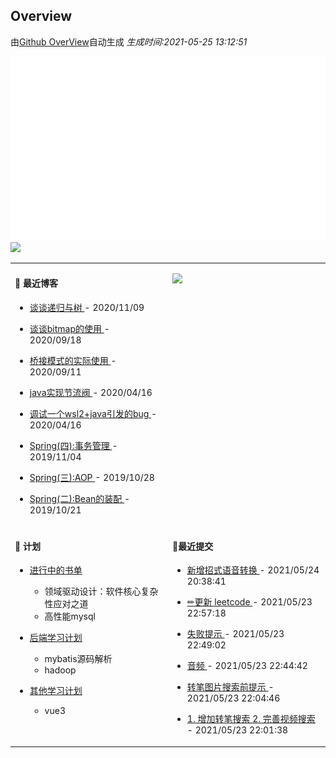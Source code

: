 
## Overview

由[Github OverView](https://github.com/0xcaffebabe/0xcaffebabe)自动生成 _生成时间:2021-05-25 13:12:51_

![](https://raw.githubusercontent.com/0xcaffebabe/github-stats/master/generated/overview.svg)![](https://github-readme-stats.vercel.app/api/top-langs/?username=0xcaffebabe&layout=compact&langs_count=8)

<table>

<tr>
<td valign="top" width="50%">

#### 📖 最近博客


* <a href="https://0xcaffebabe.github.io/%E7%AE%97%E6%B3%95/2020/11/09/%E8%B0%88%E8%B0%88%E9%80%92%E5%BD%92%E4%B8%8E%E6%A0%91.html" target="_blank"> 谈谈递归与树 </a> - 2020/11/09 

    
* <a href="https://0xcaffebabe.github.io/%E7%AE%97%E6%B3%95/2020/09/18/%E8%B0%88%E8%B0%88bitmap%E7%9A%84%E4%BD%BF%E7%94%A8.html" target="_blank"> 谈谈bitmap的使用 </a> - 2020/09/18 

    
* <a href="https://0xcaffebabe.github.io/%E8%AE%BE%E8%AE%A1%E6%A8%A1%E5%BC%8F/2020/09/11/%E6%A1%A5%E6%8E%A5%E6%A8%A1%E5%BC%8F%E7%9A%84%E5%AE%9E%E9%99%85%E4%BD%BF%E7%94%A8.html" target="_blank"> 桥接模式的实际使用 </a> - 2020/09/11 

    
* <a href="https://0xcaffebabe.github.io/java/2020/04/16/JAVA%E5%AE%9E%E7%8E%B0%E8%8A%82%E6%B5%81%E9%98%80.html" target="_blank"> java实现节流阀 </a> - 2020/04/16 

    
* <a href="https://0xcaffebabe.github.io/%E6%97%A5%E5%B8%B8/2020/04/16/%E8%B0%83%E8%AF%95%E4%B8%80%E4%B8%AAwsl2+java%E5%BC%95%E5%8F%91%E7%9A%84bug.html" target="_blank"> 调试一个wsl2+java引发的bug </a> - 2020/04/16 

    
* <a href="https://0xcaffebabe.github.io/spring/2019/11/04/Spring-%E5%9B%9B-%E4%BA%8B%E5%8A%A1%E7%AE%A1%E7%90%86.html" target="_blank"> Spring(四):事务管理 </a> - 2019/11/04 

    
* <a href="https://0xcaffebabe.github.io/spring/2019/10/28/Spring(%E4%B8%89)-AOP.html" target="_blank"> Spring(三):AOP </a> - 2019/10/28 

    
* <a href="https://0xcaffebabe.github.io/spring/2019/10/21/Spring(%E4%BA%8C)-Bean%E7%9A%84%E8%A3%85%E9%85%8D.html" target="_blank"> Spring(二):Bean的装配 </a> - 2019/10/21 

        

</td>

<td valign="top" width="50%">

![](https://github-readme-stats.vercel.app/api/wakatime?username=0xcaffebabe)

</td>

</tr>

<tr>

<td valign="top" width="50%">

#### 📝 计划

- [进行中的书单](https://github.com/users/0xcaffebabe/projects/4)
  - 领域驱动设计：软件核心复杂性应对之道
  - 高性能mysql


- [后端学习计划](https://github.com/users/0xcaffebabe/projects/1)
  - mybatis源码解析
  - hadoop


- [其他学习计划](https://github.com/users/0xcaffebabe/projects/3)
  - vue3


<td>

#### 🌴最近提交


  * <a href="https://github.com/0xcaffebabe/zbq-bot/commit/1928112f0ea3955205419e88381847cb7917fca7" target="_blank"> 新增招式语音转换 </a> - 2021/05/24 20:38:41 

    
  * <a href="https://github.com/0xcaffebabe/note/commit/3ab2472b43ae5a011a107aae30ba99f4c2648e86" target="_blank"> ✏更新 leetcode </a> - 2021/05/23 22:57:18 

    
  * <a href="https://github.com/0xcaffebabe/zbq-bot/commit/a34f3602efd39652c2f3d0612091c2be3e3009e2" target="_blank"> 失败提示 </a> - 2021/05/23 22:49:02 

    
  * <a href="https://github.com/0xcaffebabe/zbq-bot/commit/d12469869726940ece0cccfbbd0b2cce9b5ccd84" target="_blank"> 音频 </a> - 2021/05/23 22:44:42 

    
  * <a href="https://github.com/0xcaffebabe/zbq-bot/commit/9aecf8d3c9e8116cce4a4638bbc47ff46665246f" target="_blank"> 转笔图片搜索前提示 </a> - 2021/05/23 22:04:46 

    
  * <a href="https://github.com/0xcaffebabe/zbq-bot/commit/dc6895b297971fa0b44cb12589cfec3ebdd6606f" target="_blank"> 1. 增加转笔搜索 2. 完善视频搜索 </a> - 2021/05/23 22:01:38 

    

</td>

</tr>

</table>
